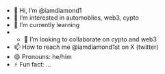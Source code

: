 - 👋 Hi, I’m @iamdiamond1
- 👀 I’m interested in automoblies, web3, cypto
- 🌱 I’m currently learning
- - 💞️ I’m looking to collaborate on cypto and web3
- 📫 How to reach me @iamdiamond1st on X (twitter)
- 😄 Pronouns: he/him
- ⚡ Fun fact: ...

<!---
iamdiamond1/iamdiamond1 is a ✨ special ✨ repository because its `README.md` (this file) appears on your GitHub profile.
You can click the Preview link to take a look at your changes.
--->
